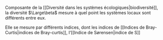 Composante de la [[Diversité dans les systèmes écologiques|biodiversité]], la diversité $\Large\beta$ mesure à quel point les systèmes locaux sont différents entre eux.

Elle se mesure par différents indices, dont les indices de [[Indices de Bray-Curtis|indices de Bray-curtis]], l'[[Indice de Sørensen|indice de S]]